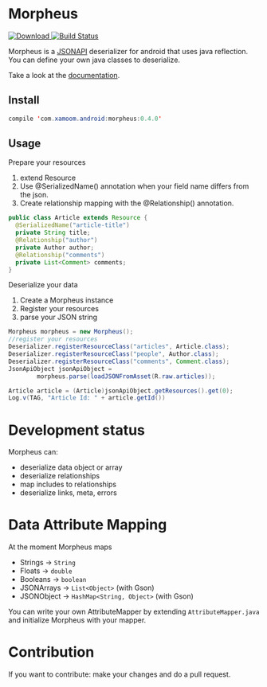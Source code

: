 # Morpheus

 [![Download](https://api.bintray.com/packages/xamoom/maven/Morpheus/images/download.svg) ](https://bintray.com/xamoom/maven/Morpheus/_latestVersion)
 [![Build Status](https://travis-ci.org/xamoom/Morpheus.svg?branch=master)](https://travis-ci.org/xamoom/Morpheus)

Morpheus is a [JSONAPI](http://jsonapi.org/) deserializer for android that uses java reflection.
You can define your own java classes to deserialize.

Take a look at the [documentation](http://xamoom.github.io/Morpheus/docs/index.html).

## Install

 ```java
 compile 'com.xamoom.android:morpheus:0.4.0'
 ```

## Usage

Prepare your resources

1. extend Resource
2. Use @SerializedName() annotation when your field name differs from the json.
3. Create relationship mapping with the @Relationship() annotation.

```java
public class Article extends Resource {
  @SerializedName("article-title")
  private String title;
  @Relationship("author")
  private Author author;
  @Relationship("comments")
  private List<Comment> comments;
}
```
Deserialize your data

1. Create a Morpheus instance
2. Register your resources
3. parse your JSON string

```java
Morpheus morpheus = new Morpheus();
//register your resources
Deserializer.registerResourceClass("articles", Article.class);
Deserializer.registerResourceClass("people", Author.class);
Deserializer.registerResourceClass("comments", Comment.class);
JsonApiObject jsonApiObject =
        morpheus.parse(loadJSONFromAsset(R.raw.articles));

Article article = (Article)jsonApiObject.getResources().get(0);
Log.v(TAG, "Article Id: " + article.getId())
```

# Development status
Morpheus can:

* deserialize data object or array
* deserialize relationships
* map includes to relationships
* deserialize links, meta, errors

# Data Attribute Mapping
At the moment Morpheus maps

* Strings -> `String`
* Floats -> `double`
* Booleans -> `boolean`
* JSONArrays -> `List<Object>` (with Gson)
* JSONObject -> `HashMap<String, Object>` (with Gson)

You can write your own AttributeMapper by extending `AttributeMapper.java` and initialize Morpheus with your mapper.

# Contribution
If you want to contribute: make your changes and do a pull request.
